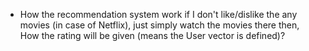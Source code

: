 - How the recommendation system work if I don't like/dislike the any movies (in case of Netflix), just simply watch the movies there then, How the rating will be given (means the User vector is defined)?

